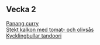 ## Vecka 2

  <a href="recipes/asiatiskt/panang-curry.html" title="">Panang curry</a><br/>[Stekt kalkon med tomat- och olivsås](/recipes/kyckling/stekt-kalkon-med-tomat--och-olivsas.md)<br/>[Kycklingbullar tandoori](/recipes/asiatiskt/kycklingbullar-tandoori.md)
